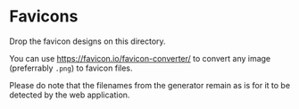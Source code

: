 # Favicons

Drop the favicon designs on this directory.

You can use https://favicon.io/favicon-converter/ to convert any image (preferrably `.png`) to favicon files.

Please do note that the filenames from the generator remain as is for it to be detected by the web application.